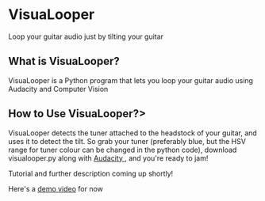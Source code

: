 # VisuaLooper
Loop your guitar audio just by tilting your guitar 

<h2> What is VisuaLooper? </h2> 
VisuaLooper is a Python program that lets you loop your guitar audio using Audacity and Computer Vision 

<h2> How to Use VisuaLooper?> </h2> 

VisuaLooper detects the tuner attached to the headstock of your guitar, and uses it to detect the tilt. So grab your tuner (preferably blue, but the HSV range for tuner colour can be changed in the python code), download visualooper.py along with <a href="https://www.audacityteam.org/"> Audacity </a>, and you're ready to jam! 

Tutorial and further description coming up shortly! 

Here's a <a href="https://www.youtube.com/watch?v=TAndb4hLlCc">demo video</a> for now
